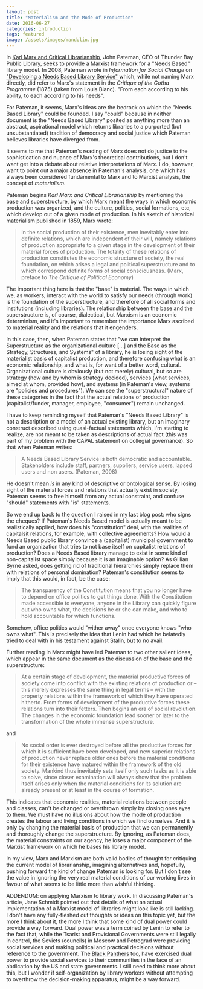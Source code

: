 ```yaml
---
layout: post
title: "Materialism and the Mode of Production"
date: 2016-06-27
categories: introduction
tags: featured
image: /assets/images/mandolin.jpg
---
```


In [Karl Marx and Critical
Librarianship](http://www.open-shelf.ca/160615-karl-marx/), John
Pateman, CEO of Thunder Bay Public Library, seeks to provide a Marxist
framework for a "Needs Based" library model. In 2008, Pateman wrote in
*Information for Social Change* on ["Developing a Needs Based Library
Service"](http://www.libr.org/isc/issues/ISC26/articles/26%20Developing%20a%20Needs%20Based%20Library%20Service.pdf)
which, while not naming Marx directly, did refer to Marx's statement in
the *Critique of the Gotha Programme* (1875) (taken from Louis Blanc).
"From each according to his ability, to each according to his needs".

For Pateman, it seems, Marx's ideas are the bedrock on which the "Needs
Based Library" could be founded. I say "could" because in neither
document is the "Needs Based Library" posited as anything more than an
abstract, aspirational model which returns libraries to a purported (but
unsubstantiated) tradition of democracy and social justice which Pateman
believes libraries have diverged from.

It seems to me that Pateman's reading of Marx does not do justice to the
sophistication and nuance of Marx's theoretical contributions, but I
don't want get into a debate about relative interpretations of Marx. I
do, however, want to point out a major absence in Pateman's analysis,
one which has always been considered fundamental to Marx and to Marxist
analysis, the concept of *materialism*.

Pateman begins *Karl Marx and Critical Librarianship* by mentioning the
base and superstructure, by which Marx meant the ways in which economic
production was organized, and the culture, politics, social formations,
etc, which develop out of a given mode of production. In his sketch of
historical materialism published in 1859, Marx wrote:

>In the social production of their existence, men inevitably enter into
>definite relations, which are independent of their will, namely
>relations of production appropriate to a given stage in the development
>of their material forces of production. The totality of these relations
>of production constitutes the economic structure of society, the real
>foundation, on which arises a legal and political superstructure and to
>which correspond definite forms of social consciousness. (Marx, preface
>to *The Critique of Political Economy*)

The important thing here is that the "base" is material. The ways in
which we, as workers, interact with the world to satisfy our needs
(through work) is the foundation of the superstructure, and therefore of
all social forms and institutions (including libraries). The
relationship between the base and the superstructure is, of course,
dialectical, but Marxism is an economic determinism, and it's important
to remember the importance Marx ascribed to material reality and the
relations that it engenders.

In this case, then, when Pateman states that "we can interpret the
Superstructure as the organizational culture [...] and the Base as the
Strategy, Structures, and Systems" of a library, he is losing sight of
the materialist basis of capitalist production, and therefore confusing
what is an economic relationship, and what is, for want of a better
word, cultural. Organizational culture is obviously (but not merely)
cultural, but so are strategy (how and by whom is strategy decided),
services (what services, aimed at whom, provided how), and systems
(in Pateman's view, systems are "policies and procedures"). We can
see the "superstructural" nature of these categories in the fact that
the actual relations of production (capitalist/funder,
manager, employee, "consumer") remain unchanged.

I have to keep reminding myself that Pateman's "Needs Based Library" is
not a description or a model of an actual existing library, but an
imaginary construct described using quasi-factual statements which, I'm
starting to realize, are not meant to be taken as descriptions of actual
fact (this was part of my problem with the CAPAL statement on collegial
governance). So that when Pateman writes:

>A Needs Based Library Service is both democratic and accountable.
>Stakeholders include staff, partners, suppliers, service users, lapsed
>users and non users. (Pateman, 2008)

He doesn't mean *is* in any kind of descriptive or ontological sense. By
losing sight of the material forces and relations that actually exist in
society, Pateman seems to free himself from any actual constraint, and
confuse "should" statements with "is" statements.

So we end up back to the question I raised in my last blog post: who
signs the cheques? If Pateman's Needs Based model is actually meant to
be realistically applied, how does his "constitution" deal, with the
realities of capitalsit relations, for example,
with collective agreements? How would a Needs Based public library
convince a (capitalist) municipal government to fund an organization
that tries to not base itself on capitalist relations of production?
Does a Needs Based library manage to exist in some kind of
non-capitalist space simply because it is an imaginable option? As
Gillian Byrne asked, does getting rid of traditional hierarchies simply
replace them with relations of personal domination? Pateman's
constitution seems to imply that this would, in fact, be the case:

>The transparency of the Constitution means that you no longer have to
>depend on office politics to get things done. With the Constitution
>made accessible to everyone, anyone in the Library can quickly figure
>out who owns what, the decisions he or she can make, and who to hold
>accountable for which functions.

Somehow, office politics would "wither away" once everyone knows "who
owns what". This is precisely the idea that Lenin had which he belatedly
tried to deal with in his testament against Stalin, but to no avail.

Further reading in Marx might have led Pateman to two other salient
ideas, which appear in the same document as the discussion of the base
and the superstructure:

>At a certain stage of development, the material productive forces of
>society come into conflict with the existing relations of production or
>– this merely expresses the same thing in legal terms – with the
>property relations within the framework of which they have operated
>hitherto. From forms of development of the productive forces these
>relations turn into their fetters. Then begins an era of social
>revolution. The changes in the economic foundation lead sooner or later
>to the transformation of the whole immense superstructure.

and

>No social order is ever destroyed before all the productive forces for
>which it is sufficient have been developed, and new superior relations
>of production never replace older ones before the material conditions
>for their existence have matured within the framework of the old
>society. Mankind thus inevitably sets itself only such tasks as it is
>able to solve, since closer examination will always show that the
>problem itself arises only when the material conditions for its solution
>are already present or at least in the course of formation.

This indicates that economic realities, material relations between
people and classes, can't be changed or overthrown simply by closing
ones eyes to them. We must have no illusions about how the mode of
production creates the labour and living conditions in which we find
ourselves. And it is only by changing the material basis of production
that we can permanently and thoroughly change the superstructure. By
ignoring, as Pateman does, the material constraints on our agency, he
loses a major component of the Marxist framework on which he bases his
library model.

In my view, Marx and Marxism are both valid bodies of thought for
critiquing the current model of librarianship, imagining alternatives
and, hopefully, pushing forward the kind of change Pateman is looking
for. But I don't see the value in ignoring the very real material
conditions of our working lives in favour of what seems to be little
more than wishful thinking.


ADDENDUM: on applying Marxism to library work.
In discussing Pateman's article, Jane Schmidt pointed out that details
of what an actual implementation of a Marxist model of libraries might
look like is still lacking. I don't
have any fully-fleshed out thoughts or ideas on this topic yet,
but the more I think about it, the more I think that some kind of dual
power could provide a way forward. Dual power was a term coined by Lenin
to refer to the fact that, while the Tsarist and Provisional
Governments were still legally in control, the Soviets (councils) in
Moscow and Petrograd were providing social services and making political
and practical decisions without reference to the government. The [Black
Panthers](https://ri-ir.org/2012/04/11/panther-dual-power-strategy-by-the-united-panther-movement/)
too, have exercised dual power to provide social services to
their communities in the face of an abdication by the US and state
governments. I still need to think more about this, but I wonder if
self-organization by library workers without attempting to overthrow the
decision-making apparatus, might be a way forward.
